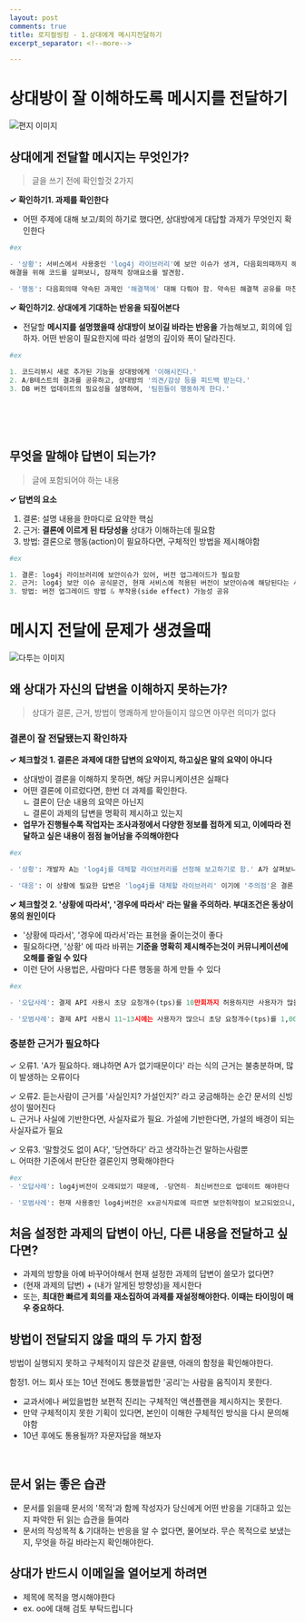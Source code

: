 ```yaml
---
layout: post
comments: true
title: 로지컬씽킹 - 1.상대에게 메시지전달하기
excerpt_separator: <!--more-->

---
```


# 상대방이 잘 이해하도록 메시지를 전달하기
![편지 이미지](https://i.imgur.com/C2VGKRG.jpg)
## 상대에게 전달할 메시지는 무엇인가?
> 글을 쓰기 전에 확인할것 2가지

**✓ 확인하기1. 과제를 확인한다**
- 어떤 주제에 대해 보고/회의 하기로 했다면, 상대방에게 대답할 과제가 무엇인지 확인한다

```python
#ex

- '상황': 서비스에서 사용중인 'log4j 라이브러리'에 보안 이슈가 생겨, 다음회의때까지 해결책을 준비해오기로 함.
해결을 위해 코드를 살펴보니, 잠재적 장애요소를 발견함.

- '행동': 다음회의때 약속된 과제인 '해결책에' 대해 다뤄야 함. 약속된 해결책 공유를 마친 뒤 장애요소를 언급하거나, 장애요소가 더 급하다면 별도 긴급회의를 잡자
```


**✓ 확인하기2. 상대에게 기대하는 반응을 되짚어본다**
* 전달할 **메시지를 설명했을때 상대방이 보이길 바라는 반응을** 가늠해보고, 회의에 임하자. 어떤 반응이 필요한지에 따라 설명의 깊이와 폭이 달라진다.


```python
#ex
 
1. 코드리뷰시 새로 추가된 기능을 상대방에게 '이해시킨다.'
2. A/B테스트의 결과를 공유하고, 상대방의 '의견/감상 등을 피드백 받는다.'
3. DB 버전 업데이트의 필요성을 설명하여, '팀원들이 행동하게 한다.'
```
<br>
<br>
<br>

## 무엇을 말해야 답변이 되는가?
> 글에 포함되어야 하는 내용

**✓ 답변의 요소**
1. 결론: 설명 내용을 한마디로 요약한 핵심
2. 근거: **결론에 이르게 된 타당성을** 상대가 이해하는데 필요함
3. 방법: 결론으로 행동(action)이 필요하다면, 구체적인 방법을 제시해야함

```python
#ex

1. 결론: log4j 라이브러리에 보안이슈가 있어, 버전 업그레이드가 필요함
2. 근거: log4j 보안 이슈 공식문건, 현재 서비스에 적용된 버전이 보안이슈에 해당된다는 사실 전달
3. 방법: 버전 업그레이드 방법 & 부작용(side effect) 가능성 공유
```

# 메시지 전달에 문제가 생겼을때
![다투는 이미지](https://i.imgur.com/H2HDjva.jpg)
## 왜 상대가 자신의 답변을 이해하지 못하는가?
> 상대가 결론, 근거, 방법이 명쾌하게 받아들이지 않으면 아무런 의미가 없다

### 결론이 잘 전달됐는지 확인하자

**✓ 체크할것 1. 결론은 과제에 대한 답변의 요약이지, 하고싶은 말의 요약이 아니다**
* 상대방이 결론을 이해하지 못하면, 해당 커뮤니케이션은 실패다
* 어떤 결론에 이르렀다면, 한번 더 과제를 확인한다.  
  ㄴ 결론이 단순 내용의 요약은 아닌지  
  ㄴ 결론이 과제의 답변을 명확히 제시하고 있는지
* **업무가 진행될수록 작업자는 조사과정에서 다양한 정보를 접하게 되고, 이에따라 전달하고 싶은 내용이 점점 늘어남을 주의해야한다**

```python
#ex

- '상황': 개발자 A는 'log4j를 대체할 라이브러리를 선정해 보고하기로 함.' A가 살펴보니 log4j를 변경할때 주의할 점이 상당히 많았고, 주의점들을 간결히 정리하여 보고하였다

- '대응': 이 상황에 필요한 답변은 'log4j를 대체할 라이브러리' 이기에 '주의점'은 결론 도출에 필요하지만, 결론 그 자체는 될 수 없다.
```

**✓ 체크할것 2. '상황에 따라서', '경우에 따라서' 라는 말을 주의하라. 부대조건은 동상이몽의 원인이다**
* '상황에 따라서', '경우에 따라서'라는 표현을 줄이는것이 좋다
* 필요하다면, '상황' 에 따라 바뀌는 **기준을 명확히 제시해주는것이 커뮤니케이션에 오해를 줄일 수 있다**
* 이런 단어 사용법은, 사람마다 다른 행동을 하게 만들 수 있다

```python
#ex

- '오답사례': 결제 API 사용시 초당 요청개수(tps)를 10만회까지 허용하지만 사용자가 많을땐 tps를 줄여 사용한다

- '모범사례': 결제 API 사용시 11~13시에는 사용자가 많으니 초당 요청개수(tps)를 1,000회 이하로 제한하여 사용하고, 그 외 시간에는 10만회까지 허용함
```

### 충분한 근거가 필요하다

✓ 오류1. 'A가 필요하다. 왜냐하면 A가 없기때문이다' 라는 식의 근거는 불충분하며, 많이 발생하는 오류이다

✓ 오류2. 듣는사람이 근거를 '사실인지? 가설인지?' 라고 궁금해하는 순간 문서의 신빙성이 떨어진다  
ㄴ 근거나 사실에 기반한다면, 사실자료가 필요. 가설에 기반한다면, 가설의 배경이 되는 사실자료가 필요

✓ 오류3. '말할것도 없이 A다', '당연하다' 라고 생각하는건 말하는사람뿐  
ㄴ 어떠한 기준에서 판단한 결론인지 명확해야한다
```python
#ex
- '오답사례': log4j버전이 오래되었기 때문에, -당연히- 최신버전으로 업데이트 해야한다

- '모범사례': 현재 사용중인 log4j버전은 xx공식자료에 따르면 보안취약점이 보고되었으니, 최신(2.x.x)버전으로 업데이트 해야한다. 
```

## 처음 설정한 과제의 답변이 아닌, 다른 내용을 전달하고 싶다면?
* 과제의 방향을 아예 바꾸어야해서 현재 설정한 과제의 답변이 쓸모가 없다면?
* (현재 과제의 답변) + (내가 알게된 방향성)을 제시한다
* 또는, **최대한 빠르게 회의를 재소집하여 과제를 재설정해야한다. 이때는 타이밍이 매우 중요하다.**


## 방법이 전달되지 않을 때의 두 가지 함정
방법이 실행되지 못하고 구체적이지 않은것 같을땐, 아래의 함정을 확인해야한다.


함정1. 어느 회사 또는 10년 전에도 통했을법한 '공리'는 사람을 움직이지 못한다.
* 교과서에나 써있을법한 보편적 진리는 구체적인 액션플랜을 제시하지는 못한다.
* 만약 구체적이지 못한 기획이 있다면, 본인이 이해한 구체적인 방식을 다시 문의해야함
* 10년 후에도 통용될까? 자문자답을 해보자

<br>


## 문서 읽는 좋은 습관
* 문서를 읽을때 문서의 '목적'과 함께 작성자가 당신에게 어떤 반응을 기대하고 있는지 파악한 뒤 읽는 습관을 들여라
* 문서의 작성목적 & 기대하는 반응을 알 수 없다면, 물어보라. 무슨 목적으로 보냈는지, 무엇을 하길 바라는지 확인해야한다.

## 상대가 반드시 이메일을 열어보게 하려면
* 제목에 목적을 명시해야한다
* ex. oo에 대해 검토 부탁드립니다